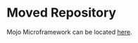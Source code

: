 # Moved Repository

Mojo Microframework can be located [here](http://www.github.com/AgileBusinessCloud/Mojo).